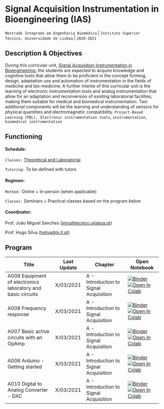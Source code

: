 # Signal Acquisition Instrumentation in Bioengineering (IAS)
```Mestrado Integrado em Engenharia Biomédica``` | ```Instituto Superior Técnico, Universidade de Lisboa``` | ```2020-2021```

## Description & Objectives

During this curricular unit, [Signal Acquisition Instrumentation in Bioengineering](https://fenix.tecnico.ulisboa.pt/disciplinas/IAS511132646/2020-2021/2-semestre), the students are expected to acquire knowledge and cognitive tools that allow them to be proficient in the concept forming, design, adaptation use and automation of instrumentation in the fields of medicine and bio-medicine. A further intente of this curricular unit is the learning of electronic instrumentation tools and analog instrumentation that allow for an adaptation and reconversion of existing laboratorial facilities, making them suitable for medical and biomedical instrumentation. Two additional components will be the learning and understanding of sensors for physical quantities and electromagnetic compatibility.
```Project-Based Learning (PBL)```, ``` Electronic instrumentation tools```, ```instrumentation```, ```biomedical instrumentation```


## Functioning

#### Schedule:

`Classes:` [Theoretical and Laboratorial](https://fenix.tecnico.ulisboa.pt/disciplinas/IAS511132646/2020-2021/2-semestre/horario)

`Tutoring:` To be defined with tutors


#### Regimen:

`Method:` Online + In-person (when applicable)

`Classes:` Seminars + Practical classes based on the program below
 

#### Coordinator:
Prof. João Miguel Sanches ([jmrs@tecnico.ulisboa.pt](mailto:jmrs@tecnico.ulisboa.pt))

Prof. Hugo Silva  ([hsilva@lx.it.pt](mailto:hsilva@lx.it.pt))

## Program
Title | Last Update | Chapter | Open Notebook 
--- | ---| --- | ---
A009 Equipment of electronics laboratory and basic circuits | X/03/2021 | A - Introduction to Signal Acquisition |  [![Binder](http://mybinder.org/badge_logo.svg)](http://mybinder.org/v2/gh/PIA-Group/ScientIST-notebooks/blob/master/A.Signal_Acquisition/A009%20Equipment%20of%20electronics%20laboratory%20and%20basic%20circuits.ipynb)  [![Open In Colab](https://colab.research.google.com/assets/colab-badge.svg)](https://colab.research.google.com/github/PIA-Group/ScientIST-notebooks/blob/master/A.Signal_Acquisition/A009%20Equipment%20of%20electronics%20laboratory%20and%20basic%20circuits.ipynb) 
A008 Frequency response | X/03/2021 | A - Introduction to Signal Acquisition |   [![Binder](http://mybinder.org/badge_logo.svg)](http://mybinder.org/v2/gh/PIA-Group/ScientIST-notebooks/blob/master/A.Signal_Acquisition/A008%20Frequency%20response.ipynb)   [![Open In Colab](https://colab.research.google.com/assets/colab-badge.svg)](https://colab.research.google.com/github/PIA-Group/ScientIST-notebooks/blob/master/A.Signal_Acquisition/A008%20Frequency%20response.ipynb) 
A007 Basic active circuits with an OpAmp | X/03/2021 | A - Introduction to Signal Acquisition |   [![Binder](http://mybinder.org/badge_logo.svg)](http://mybinder.org/v2/gh/PIA-Group/ScientIST-notebooks/blob/master/A.Signal_Acquisition/A007%20Basic%20active%20circuits%20with%20an%20OpAmp.ipynb)  [![Open In Colab](https://colab.research.google.com/assets/colab-badge.svg)](https://colab.research.google.com/github/PIA-Group/ScientIST-notebooks/blob/master/A.Signal_Acquisition/A007%20Basic%20active%20circuits%20with%20an%20OpAmp.ipynb) 
A006 Arduino - Getting started | X/03/2021 | A - Introduction to Signal Acquisition |   [![Binder](http://mybinder.org/badge_logo.svg)](http://mybinder.org/v2/gh/PIA-Group/ScientIST-notebooks/blob/master/A.Signal_Acquisition/A006%20Arduino%20-%20Getting%20started.ipynb)  [![Open In Colab](https://colab.research.google.com/assets/colab-badge.svg)](https://colab.research.google.com/github/PIA-Group/ScientIST-notebooks/blob/master/A.Signal_Acquisition/A006%20Arduino%20-%20Getting%20started.ipynb) 
A010 Digital to Analog Converter - DAC | X/03/2021 | A - Introduction to Signal Acquisition |   [![Binder](http://mybinder.org/badge_logo.svg)](http://mybinder.org/v2/gh/PIA-Group/ScientIST-notebooks/blob/master/A.Signal_Acquisition/A010%20Digital%20to%20Analog%20Converter%20-%20DAC.ipynb)  [![Open In Colab](https://colab.research.google.com/assets/colab-badge.svg)](https://colab.research.google.com/github/PIA-Group/ScientIST-notebooks/blob/master/A.Signal_Acquisition/A010%20Digital%20to%20Analog%20Converter%20-%20DAC.ipynb) 
